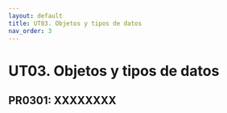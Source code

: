 ```yaml
---
layout: default
title: UT03. Objetos y tipos de datos
nav_order: 3
---
```


# UT03. Objetos y tipos de datos


## PR0301: XXXXXXXX